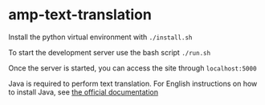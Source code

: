 # amp-text-translation

Install the python virtual environment with `./install.sh`

To start the development server use the bash script `./run.sh`

Once the server is started, you can access the site through `localhost:5000`

Java is required to perform text translation. For English instructions on how to install Java, see [the official documentation](https://java.com/en/download/help/download_options.xml)